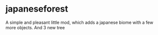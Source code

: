 # japaneseforest
A simple and pleasant little mod, which adds a japanese biome with a few more objects. And 3 new tree

